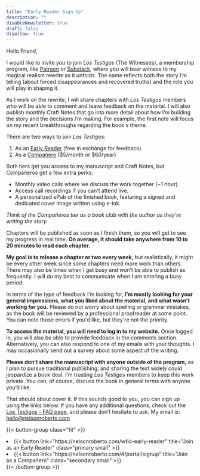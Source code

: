 ```yaml
---
title: "Early Reader Sign Up"
description: ""
disableNewsletter: true
draft: false
disallow: true
---
```


Hello Friend,

I would like to invite you to join _Los Testigos_ (The Witnesses), a membership program, like [Patreon](https://en.wikipedia.org/wiki/Patreon) or [Substack](https://en.wikipedia.org/wiki/Substack), where you will bear witness to my magical realism rewrite as it unfolds. The name reflects both the story I’m telling (about forced disappearances and recovered truths) and the role you will play in shaping it.

As I work on the rewrite, I will share chapters with _Los Testigos_ members who will be able to comment and leave feedback on the material. I will also publish monthly Craft Notes that go into more detail about how I’m building the story and the decisions I’m making. For example, the first note will focus on my recent breakthroughs regarding the book's theme.

There are two ways to join _Los Testigos_:

1. As an [Early Reader](https://nelsonroberto.com/wfid-early-reader) (free in exchange for feedback)
2. As a [Compañero](https://nelsonroberto.com/#/portal/signup) ($5/month or $60/year)

Both tiers get you access to my manuscript and Craft Notes, but Compañeros get a few extra perks:

- Monthly video calls where we discuss the work together (~1 hour).
- Access call recordings if you can’t attend live.
- A personalized ePub of the finished book, featuring a signed and dedicated cover image written using e-ink.

_Think of the Compañeros tier as a book club with the author as they’re writing the story._

Chapters will be published as soon as I finish them, so you will get to see my progress in real time. **On average, it should take anywhere from 10 to 20 minutes to read each chapter.**

**My goal is to release a chapter or two every week,** but realistically, it might be every other week since some chapters need more work than others. There may also be times when I get busy and won’t be able to publish as frequently. I will do my best to communicate when I am entering a busy period.

In terms of the type of feedback I’m looking for, **I’m mostly looking for your general impressions, what you liked about the material, and what wasn’t working for you.** Please do not worry about spelling or grammar mistakes, as the book will be reviewed by a professional proofreader at some point. You can note those errors if you'd like, but they're not the priority.

**To access the material, you will need to log in to my website.** Once logged in, you will also be able to provide feedback in the comments section. Alternatively, you can also respond to one of my emails with your thoughts. I may occasionally send out a survey about some aspect of the writing.

**Please don’t share the manuscript with anyone outside of the program,** as I plan to pursue traditional publishing, and sharing the text widely could jeopardize a book deal. I’m trusting _Los Testigos_ members to keep this work private. You can, of course, discuss the book in general terms with anyone you’d like.

That should about cover it. If this sounds good to you, you can sign up using the links below. If you have any additional questions, check out the [Los Testigos - FAQ page](https://nelsonroberto.com/about-los-testigos/#faqs), and please don’t hesitate to ask. My email is: <hello@nelsonroberto.com>

{{< button-group class="fit" >}}
<li>{{< button link="https://nelsonroberto.com/wfid-early-reader" title="Join as an Early Reader" class="primary small" >}}</li>
<li>{{< button link="https://nelsonroberto.com/#/portal/signup" title="Join as a Compañero" class="secondary small" >}}</li>
{{< /button-group >}}
